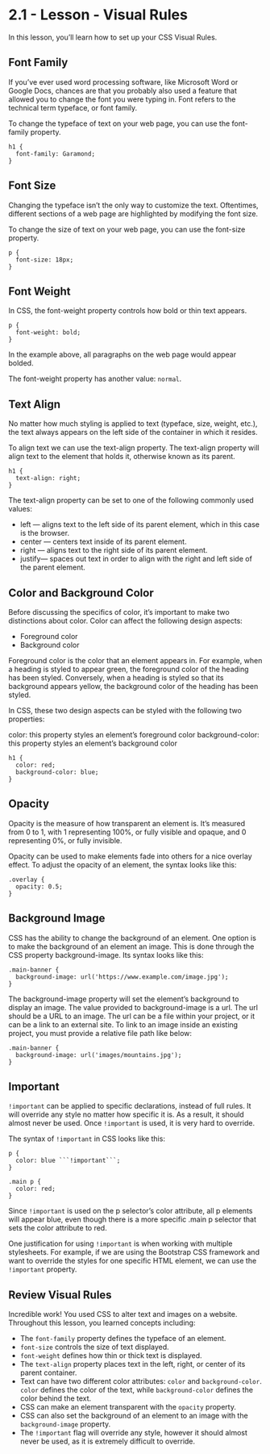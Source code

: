 # 2.1 - Lesson - Visual Rules
In this lesson, you’ll learn how to set up your CSS Visual Rules.

## Font Family
If you’ve ever used word processing software, like Microsoft Word or Google Docs, chances are that you probably also used a feature that allowed you to change the font you were typing in. Font refers to the technical term typeface, or font family.

To change the typeface of text on your web page, you can use the font-family property.
```
h1 {
  font-family: Garamond;
}
```

## Font Size
Changing the typeface isn’t the only way to customize the text. Oftentimes, different sections of a web page are highlighted by modifying the font size.

To change the size of text on your web page, you can use the font-size property.
```
p {
  font-size: 18px;
}
```

## Font Weight
In CSS, the font-weight property controls how bold or thin text appears.
```
p {
  font-weight: bold;
}
```
In the example above, all paragraphs on the web page would appear bolded.

The font-weight property has another value: ```normal```.

## Text Align
No matter how much styling is applied to text (typeface, size, weight, etc.), the text always appears on the left side of the container in which it resides.

To align text we can use the text-align property. The text-align property will align text to the element that holds it, otherwise known as its parent.
```
h1 {
  text-align: right;
}
```
The text-align property can be set to one of the following commonly used values:

- left — aligns text to the left side of its parent element, which in this case is the browser.
- center — centers text inside of its parent element.
- right — aligns text to the right side of its parent element.
- justify— spaces out text in order to align with the right and left side of the parent element.

## Color and Background Color
Before discussing the specifics of color, it’s important to make two distinctions about color. Color can affect the following design aspects:

- Foreground color
- Background color

Foreground color is the color that an element appears in. For example, when a heading is styled to appear green, the foreground color of the heading has been styled. Conversely, when a heading is styled so that its background appears yellow, the background color of the heading has been styled.

In CSS, these two design aspects can be styled with the following two properties:

color: this property styles an element’s foreground color
background-color: this property styles an element’s background color
```
h1 {
  color: red;
  background-color: blue;
}
```

## Opacity
Opacity is the measure of how transparent an element is. It’s measured from 0 to 1, with 1 representing 100%, or fully visible and opaque, and 0 representing 0%, or fully invisible.

Opacity can be used to make elements fade into others for a nice overlay effect. To adjust the opacity of an element, the syntax looks like this:
```
.overlay {
  opacity: 0.5;
}
```

## Background Image
CSS has the ability to change the background of an element. One option is to make the background of an element an image. This is done through the CSS property background-image. Its syntax looks like this:
```
.main-banner {
  background-image: url('https://www.example.com/image.jpg');
}
```
The background-image property will set the element’s background to display an image.
The value provided to background-image is a url. The url should be a URL to an image. The url can be a file within your project, or it can be a link to an external site. To link to an image inside an existing project, you must provide a relative file path like below:
```
.main-banner {
  background-image: url('images/mountains.jpg');
}
```
## Important
```!important``` can be applied to specific declarations, instead of full rules. It will override any style no matter how specific it is. As a result, it should almost never be used. Once ```!important``` is used, it is very hard to override.

The syntax of ```!important``` in CSS looks like this:
```
p {
  color: blue ```!important```;
}
 
.main p {
  color: red;
}
```
Since ```!important``` is used on the p selector’s color attribute, all p elements will appear blue, even though there is a more specific .main p selector that sets the color attribute to red.

One justification for using ```!important``` is when working with multiple stylesheets. For example, if we are using the Bootstrap CSS framework and want to override the styles for one specific HTML element, we can use the ```!important``` property.

## Review Visual Rules
Incredible work! You used CSS to alter text and images on a website. Throughout this lesson, you learned concepts including:

- The ```font-family``` property defines the typeface of an element.
- ```font-size``` controls the size of text displayed.
- ```font-weight``` defines how thin or thick text is displayed.
- The ```text-align``` property places text in the left, right, or center of its parent container.
- Text can have two different color attributes: ```color``` and ```background-color```. ```color``` defines the color of the text, while ```background-color``` defines the color behind the text.
- CSS can make an element transparent with the ```opacity``` property.
- CSS can also set the background of an element to an image with the ```background-image``` property.
- The ```!important``` flag will override any style, however it should almost never be used, as it is extremely difficult to override.